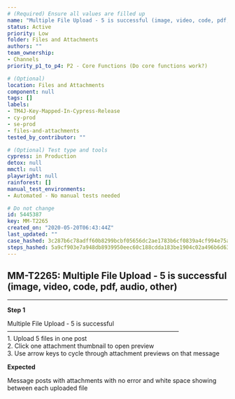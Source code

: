 ```yaml
---
# (Required) Ensure all values are filled up
name: "Multiple File Upload - 5 is successful (image, video, code, pdf, audio, other)"
status: Active
priority: Low
folder: Files and Attachments
authors: ""
team_ownership: 
- Channels
priority_p1_to_p4: P2 - Core Functions (Do core functions work?)

# (Optional)
location: Files and Attachments
component: null
tags: []
labels: 
- TM4J-Key-Mapped-In-Cypress-Release
- cy-prod
- se-prod
- files-and-attachments
tested_by_contributor: ""

# (Optional) Test type and tools
cypress: in Production
detox: null
mmctl: null
playwright: null
rainforest: []
manual_test_environments: 
- Automated - No manual tests needed

# Do not change
id: 5445387
key: MM-T2265
created_on: "2020-05-20T06:43:44Z"
last_updated: ""
case_hashed: 3c287b6c78adff60b8299bcbf05656dc2ae1783b6cf0839a4cf994e75a0ad6329aa07f1f56c4cf21c832c8b59ddfefed
steps_hashed: 5a9cf903e7a948db8939950eec60c188cdda183be1904c02a496b6d63022d72a4f514207c5de155dbc0ad1b5cbb58016
---
```


<!-- (Auto-generated) Based on frontmatter's "key" and "name" -->

## MM-T2265: Multiple File Upload - 5 is successful (image, video, code, pdf, audio, other)

---

**Step 1**

Multiple File Upload - 5 is successful\
————————————————————————————\
1\. Upload 5 files in one post\
2\. Click one attachment thumbnail to open preview\
3\. Use arrow keys to cycle through attachment previews on that message

**Expected**

Message posts with attachments with no error and white space showing between each uploaded file
